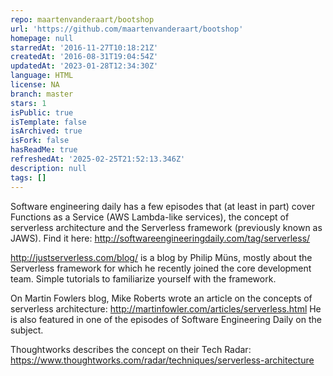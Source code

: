 ```yaml
---
repo: maartenvanderaart/bootshop
url: 'https://github.com/maartenvanderaart/bootshop'
homepage: null
starredAt: '2016-11-27T10:18:21Z'
createdAt: '2016-08-31T19:04:54Z'
updatedAt: '2023-01-28T12:34:30Z'
language: HTML
license: NA
branch: master
stars: 1
isPublic: true
isTemplate: false
isArchived: true
isFork: false
hasReadMe: true
refreshedAt: '2025-02-25T21:52:13.346Z'
description: null
tags: []
---
```


Software engineering daily has a few episodes that (at least in part) cover Functions as a Service (AWS Lambda-like services), the concept of serverless architecture and the Serverless framework (previously known as JAWS). Find it here: http://softwareengineeringdaily.com/tag/serverless/

http://justserverless.com/blog/ is a blog by Philip Müns, mostly about the Serverless framework for which he recently joined the core development team. Simple tutorials to familiarize yourself with the framework.

On Martin Fowlers blog, Mike Roberts wrote an article on the concepts of serverless architecture: http://martinfowler.com/articles/serverless.html
He is also featured in one of the episodes of Software Engineering Daily on the subject.

Thoughtworks describes the concept on their Tech Radar: https://www.thoughtworks.com/radar/techniques/serverless-architecture
